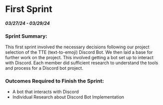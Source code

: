 # First Sprint
#### ***03/27/24 - 03/29/24***

### Sprint Summary:
This first sprint involved the necessary decisions following our project selection of the TTE (text-to-emoji) Discord Bot. We then laid a base for further work on the project. This involved getting a bot set up to interact with Discord. Each member did sufficient research to understand the tools and process for a Discord bot project.

### Outcomes Required to Finish the Sprint:
  - A bot that interacts with Discord <br>
  - Individual Research about Discord Bot Implementation <br>
